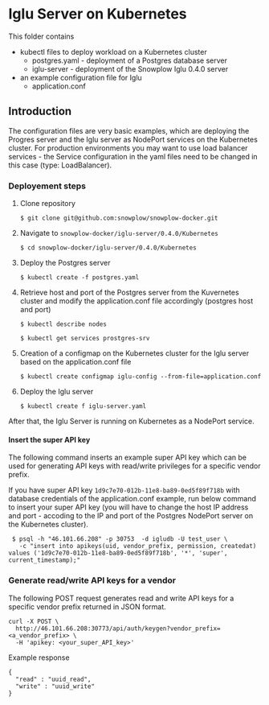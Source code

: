# Iglu Server on Kubernetes

This folder contains

* kubectl files to deploy workload on a Kubernetes cluster
  * postgres.yaml - deployment of a Postgres database server
  * iglu-server - deployment of the Snowplow Iglu 0.4.0 server
* an example configuration file for Iglu
  * application.conf

## Introduction

The configuration files are very basic examples, which are deploying the Progres server and the Iglu server as NodePort services on the Kubernetes cluster. For production environments you may want to use load balancer services - the Service configuration in the yaml files need to be changed in this case (type: LoadBalancer).

### Deployement steps

1) Clone repository

    `$ git clone git@github.com:snowplow/snowplow-docker.git`

2) Navigate to `snowplow-docker/iglu-server/0.4.0/Kubernetes`

    `$ cd snowplow-docker/iglu-server/0.4.0/Kubernetes`

3) Deploy the Postgres server

    `$ kubectl create -f postgres.yaml`

4) Retrieve host and port of the Postgres server from the Kuvernetes cluster and modify the application.conf file accordingly (postgres host and port)

    `$ kubectl describe nodes`
    
    `$ kubectl get services prostgres-srv`

5) Creation of a configmap on the Kubernetes cluster for the Iglu server based on the application.conf file

    `$ kubectl create configmap iglu-config --from-file=application.conf`

6) Deploy the Iglu server

    `$ kubectl create f iglu-server.yaml`

After that, the Iglu Server is running on Kubernetes as a NodePort service.

#### Insert the super API key

The following command inserts an example super API key which can be used for generating API keys with read/write privileges for a specific vendor prefix.

If you have super API key `1d9c7e70-012b-11e8-ba89-0ed5f89f718b` with database credentials of the application.conf example, run below command to insert your super API key (you will have to change the host IP address and port - accoding to the IP and port of the Postgres NodePort server on the Kubernetes cluster).

```
 $ psql -h "46.101.66.208" -p 30753  -d igludb -U test_user \
   -c "insert into apikeys(uid, vendor_prefix, permission, createdat) values ('1d9c7e70-012b-11e8-ba89-0ed5f89f718b', '*', 'super', current_timestamp);"
```

### Generate read/write API keys for a vendor

The following POST request generates read and write API keys for a specific vendor prefix returned in JSON format.

```
curl -X POST \
  http://46.101.66.208:30773/api/auth/keygen?vendor_prefix=<a_vendor_prefix> \
  -H 'apikey: <your_super_API_key>'
```

Example response

```
{
  "read" : "uuid_read",
  "write" : "uuid_write"
}
```
